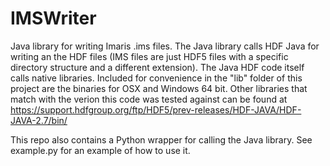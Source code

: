 # IMSWriter
Java library for writing Imaris .ims files. The Java library calls HDF Java for writing an the HDF files (IMS files are just HDF5 files with a specific directory structure and a different extension). The Java HDF code itself calls native libraries. Included for convenience in the "lib" folder of this project are the binaries for OSX and Windows 64 bit. Other libraries that match with the verion this code was tested against can be found at https://support.hdfgroup.org/ftp/HDF5/prev-releases/HDF-JAVA/HDF-JAVA-2.7/bin/

This repo also contains a Python wrapper for calling the Java library. See example.py for an example of how to use it.
